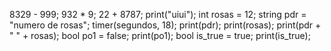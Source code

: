 8329 - 999;
932 * 9;
22 + 8787;
print("uiui");
int rosas = 12;
string pdr = "numero de rosas";
timer(segundos, 18);
print(pdr);
print(rosas);
print(pdr + " " + rosas);
bool po1 = false;
print(po1);
bool is_true = true;
print(is_true);
